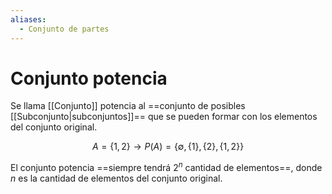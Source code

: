 ```yaml
---
aliases:
  - Conjunto de partes
---
```


# Conjunto potencia

Se llama [[Conjunto]] potencia al ==conjunto de posibles [[Subconjunto|subconjuntos]]== que se pueden formar con los elementos del conjunto original.

$$
A = \{1,2\}
\rightarrow
P(A) = \{ \emptyset, \{1\}, \{2\}, \{1,2\} \}
$$

El conjunto potencia ==siempre tendrá $2^n$ cantidad de elementos==, donde $n$ es la cantidad de elementos del conjunto original.
